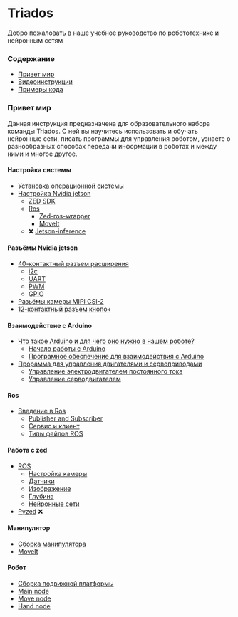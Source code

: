 # Triados
Добро пожаловать в наше учебное руководство по робототехнике и нейронным сетям

### Содержание

* [Привет мир](#привет-мир)
* [Видеоинструкции](#видеоинструкции)
* [Примеры кода](#примеры-кода)

### Привет мир

Данная инструкция предназначена для образовательного набора команды Triados. С ней вы научитесь использовать и обучать нейронные сети, писать программы для управления роботом, узнаете о разнообразных способах передачи информации в роботах и между ними и многое другое. 

#### Настройка системы
* [Установка операционной системы](docs/linux_installation.md)
* [Настройка Nvidia jetson](docs/setting_up_jetson_nano.md)
  * [ZED SDK](docs/setting_up_jetson_nano.md#zed-sdk)
  * [Ros](docs/setting_up_jetson_nano.md#ros)
    * [Zed-ros-wrapper](docs/setting_up_jetson_nano.md#zed-ros-wrapper)
    * [MoveIt](docs/setting_up_jetson_nano.md#moveit)
  * :x: [Jetson-inference](docs/setting_up_jetson_nano.md#jetson-inference)

#### Разъёмы Nvidia jetson
* [40-контактный разъем расширения](docs/40-pin_expansion_header.md)
  * [i2c](docs/i2c.md)
  * [UART](docs/UART.md)
  * [PWM](docs/PWM.md)
  * [GPIO](docs/GPIO.md)
* [Разьёмы камеры MIPI CSI-2](docs/MIPI_CSI.md)
* [12-контактный разъем кнопок](docs/12-pin_button_header.md)

#### Взаимодействие с Arduino
* [Что такое Arduino и для чего оно нужно в нашем роботе?](docs/arduino.md)
  * [Начало работы с Arduino](https://github.com/mook003/Triados/blob/main/docs/4to_takoe_arduino.md)
  * [Програмное обеспечение для взаимодействия с Arduino](https://github.com/mook003/Triados/blob/main/docs/the%20first%20arduino%20program.md)
* [Прорамма для управления двигателями и сервоприводами](docs/servo_and_motors.md) 
  * [Управление электродвигателем постоянного тока](docs/dc_motor.md)
  * [Управление серводвигателем](docs/servomotor.md)

#### Ros
* [Введение в Ros](docs/ros.md)
  * [Publisher and Subscriber](docs/ros.md#publisher-и-subscriber)
  * [Сервис и клиент](docs/ros.md#сервис-и-клиент)
  * [Типы файлов ROS](docs/ros_files.md)

#### Работа с zed
* [ROS](docs/zed.md#ros)
  * [Настройка камеры](docs/zed_param.md)
  * [Датчики](docs/sensors.md)
  * [Изображение](docs/camera.md)
  * [Глубина](docs/depth.md)
  * [Нейронные сети](docs/object_detection.md)
* [Pyzed](docs/zed.md#pyzed) :x:

#### Манипулятор
* [Сборка манипулятора](docs/manipulator_manual.md) 
* [MoveIt](docs/moveit.md)

#### Робот
* [Сборка подвижной платформы](docs/platform.md)
* [Main node](docs/main_node.md)
* [Move node](docs/move_node.md)
* [Hand node](docs/hand_node.md)
